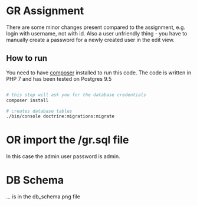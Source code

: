 GR Assignment
======

There are some minor changes present compared to the assignment, e.g. login with username, not with id.
Also a user unfriendly thing - you have to manually create a password for a newly created user in the edit view.

## How to run

You need to have [composer](https://getcomposer.org/) installed to run this code. The code is written in PHP 7 
and has been tested on Postgres 9.5

```bash

# this step will ask you for the database credentials
composer install

# creates database tables
./bin/console doctrine:migrations:migrate 
```

# OR import the /gr.sql file

In this case the admin user password is admin.

# DB Schema

... is in the db_schema.png file